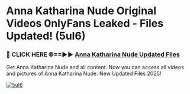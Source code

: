 # Anna Katharina Nude Original Videos 0nlyFans Leaked - Files Updated! (5ul6)

<h3>🔴 CLICK HERE 🌐==►► <a href="https://tinyurl.com/yc6ubb5a" rel="nofollow">Anna Katharina Nude Updated Files</a></h3>

Get Anna Katharina Nude and all content. Now you can access all videos and pictures of Anna Katharina Nude. New Updated Files 2025!

[![5ul6](https://i.imgur.com/7eu0CRL.gif)](https://tinyurl.com/yc6ubb5a)
